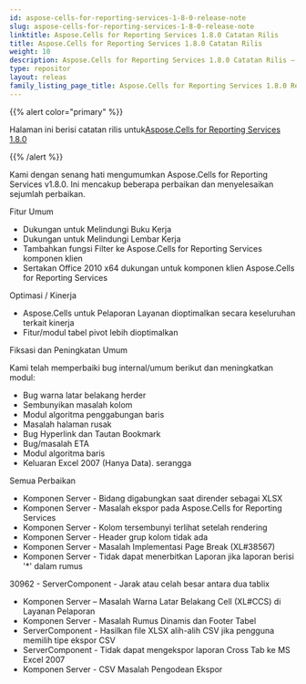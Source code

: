 ```yaml
---
id: aspose-cells-for-reporting-services-1-8-0-release-note
slug: aspose-cells-for-reporting-services-1-8-0-release-note
linktitle: Aspose.Cells for Reporting Services 1.8.0 Catatan Rilis
title: Aspose.Cells for Reporting Services 1.8.0 Catatan Rilis
weight: 10
description: Aspose.Cells for Reporting Services 1.8.0 Catatan Rilis – pembaruan dan perbaikan terkini
type: repositor
layout: releas
family_listing_page_title: Aspose.Cells for Reporting Services 1.8.0 Release Note
---
```

{{% alert color="primary" %}} 

 Halaman ini berisi catatan rilis untuk[Aspose.Cells for Reporting Services 1.8.0](https://releases.aspose.com/cells/reportingservices/new-releases/aspose.cells-for-reporting-services-1.8.0/)

{{% /alert %}} 

 Kami dengan senang hati mengumumkan Aspose.Cells for Reporting Services v1.8.0. Ini mencakup beberapa perbaikan dan menyelesaikan sejumlah perbaikan.

 Fitur Umum



- Dukungan untuk Melindungi Buku Kerja
- Dukungan untuk Melindungi Lembar Kerja
- Tambahkan fungsi Filter ke
 Aspose.Cells for Reporting Services komponen klien
- Sertakan Office 2010 x64
 dukungan untuk komponen klien Aspose.Cells for Reporting Services



Optimasi / Kinerja

- Aspose.Cells untuk Pelaporan
 Layanan dioptimalkan secara keseluruhan terkait kinerja
- Fitur/modul tabel pivot
 lebih dioptimalkan



 Fiksasi dan Peningkatan Umum



 Kami telah memperbaiki bug internal/umum berikut dan meningkatkan modul:



- Bug warna latar belakang herder
- Sembunyikan masalah kolom
- Modul algoritma penggabungan baris
- Masalah halaman rusak
- Bug Hyperlink dan Tautan Bookmark
- Bug/masalah ETA
- Modul algoritma baris
- Keluaran Excel 2007 (Hanya Data).
 serangga





 Semua Perbaikan



- Komponen Server - Bidang digabungkan saat dirender sebagai XLSX
- Komponen Server - Masalah ekspor pada Aspose.Cells for Reporting Services
- Komponen Server - Kolom tersembunyi terlihat setelah rendering
- Komponen Server - Header grup kolom tidak ada
- Komponen Server - Masalah Implementasi Page Break (XL#38567)
- Komponen Server - Tidak dapat menerbitkan Laporan jika laporan berisi '*' dalam rumus

30962 - ServerComponent - Jarak atau celah besar antara dua tablix

- Komponen Server – Masalah Warna Latar Belakang Cell (XL#CCS) di Layanan Pelaporan
- Komponen Server - Masalah Rumus Dinamis dan Footer Tabel
- ServerComponent - Hasilkan file XLSX alih-alih CSV jika pengguna memilih tipe ekspor CSV
- ServerComponent - Tidak dapat mengekspor laporan Cross Tab ke MS Excel 2007
- Komponen Server - CSV Masalah Pengodean Ekspor


